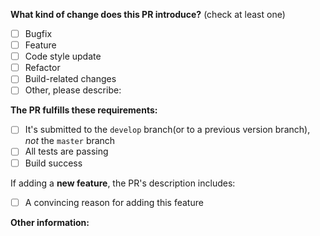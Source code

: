 <!-- PULL REQUEST TEMPLATE -->
<!-- (Update "[ ]" to "[x]" to check a box) -->

**What kind of change does this PR introduce?** (check at least one)

- [ ] Bugfix
- [ ] Feature
- [ ] Code style update
- [ ] Refactor
- [ ] Build-related changes
- [ ] Other, please describe:

**The PR fulfills these requirements:**

- [ ] It's submitted to the `develop` branch(or to a previous version branch), _not_ the `master` branch
- [ ] All tests are passing
- [ ] Build success

If adding a **new feature**, the PR's description includes:
- [ ] A convincing reason for adding this feature

**Other information:**
